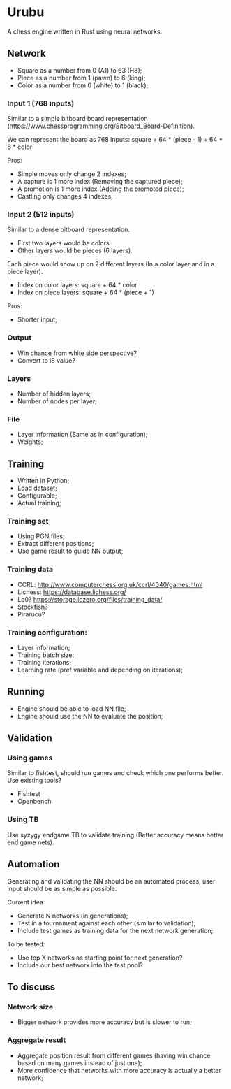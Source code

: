 # Urubu

A chess engine written in Rust using neural networks.

## Network

- Square as a number from 0 (A1) to 63 (H8);
- Piece as a number from 1 (pawn) to 6 (king);
- Color as a number from 0 (white) to 1 (black);

### Input 1 (768 inputs)

Similar to a simple bitboard board representation (https://www.chessprogramming.org/Bitboard_Board-Definition).

We can represent the board as 768 inputs: square + 64 * (piece - 1) + 64 * 6 * color

Pros:
- Simple moves only change 2 indexes;
- A capture is 1 more index (Removing the captured piece);
- A promotion is 1 more index (Adding the promoted piece);
- Castling only changes 4 indexes;

### Input 2 (512 inputs)
Similar to a dense bitboard representation.
- First two layers would be colors.
- Other layers would be pieces (6 layers).

Each piece would show up on 2 different layers (In a color layer and in a piece layer).
- Index on color layers: square + 64 * color
- Index on piece layers: square + 64 * (piece + 1)

Pros:
- Shorter input;

### Output

- Win chance from white side perspective?
- Convert to i8 value?

### Layers

- Number of hidden layers;
- Number of nodes per layer;

### File
- Layer information (Same as in configuration);
- Weights;

## Training

- Written in Python;
- Load dataset;
- Configurable;
- Actual training;

### Training set

- Using PGN files;
- Extract different positions;
- Use game result to guide NN output;

### Training data

- CCRL: http://www.computerchess.org.uk/ccrl/4040/games.html
- Lichess: https://database.lichess.org/
- Lc0? https://storage.lczero.org/files/training_data/
- Stockfish?
- Pirarucu?

### Training configuration:

- Layer information;
- Training batch size;
- Training iterations;
- Learning rate (pref variable and depending on iterations);

## Running
- Engine should be able to load NN file;
- Engine should use the NN to evaluate the position;

## Validation

### Using games
Similar to fishtest, should run games and check which one performs better. Use existing tools?
- Fishtest
- Openbench

### Using TB
Use syzygy endgame TB to validate training (Better accuracy means better end game nets).

## Automation
Generating and validating the NN should be an automated process, user input should be as simple as possible.

Current idea:
- Generate N networks (in generations);
- Test in a tournament against each other (similar to validation);
- Include test games as training data for the next network generation;

To be tested:
- Use top X networks as starting point for next generation?
- Include our best network into the test pool?

## To discuss

### Network size
- Bigger network provides more accuracy but is slower to run;

### Aggregate result
- Aggregate position result from different games (having win chance based on many games instead of just one);
- More confidence that networks with more accuracy is actually a better network;
